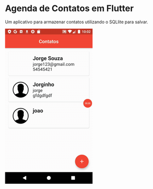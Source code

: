 # Agenda de Contatos em Flutter

Um aplicativo para armazenar contatos utilizando o SQLlite para salvar.

![Alt Text](https://github.com/JoabeRamone/agenda-contatos-flutter/blob/master/images/conts.gif)


